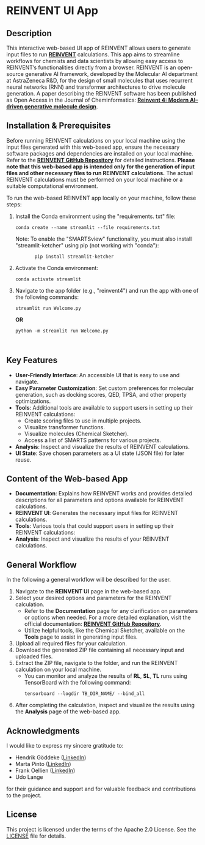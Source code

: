 # REINVENT UI App

## Description
This interactive web-based UI app of REINVENT allows users to generate input files to run [**REINVENT**](https://github.com/MolecularAI/REINVENT4) 
calculations. This app aims to streamline workflows for chemists and data scientists by allowing 
easy access to REINVENT’s functionalities directly from a browser. REINVENT is an open-source generative AI framework, developed by the Molecular AI department at AstraZeneca R&D, 
for the design of small molecules that uses recurrent neural networks (RNN) and transformer architectures to drive molecule generation. 
A paper describing the REINVENT software has been published as Open Access in the Journal of Cheminformatics: 
[**Reinvent 4: Modern AI–driven generative molecule design**](https://link.springer.com/article/10.1186/s13321-024-00812-5?utm_source=rct_congratemailt&utm_medium=email&utm_campaign=oa_20240221&utm_content=10.1186/s13321-024-00812-5).



## Installation & Prerequisites
Before running REINVENT calculations on your local machine using the input files generated with this 
web-based app, ensure the necessary software packages and dependencies are installed on your local machine. 
Refer to the [**REINVENT GitHub Repository**](https://github.com/MolecularAI/REINVENT4) for detailed instructions. 
**Please note that this web-based app is intended only for the generation of input files and other necessary files to run REINVENT calculations.** The actual REINVENT calculations must be performed on your local machine or a suitable computational environment.

To run the web-based REINVENT app locally on your machine, follow these steps:
  1) Install the Conda environment using the "requirements. txt" file:
        ```
        conda create --name streamlit --file requirements.txt
        ```
     Note: To enable the "SMARTSview" functionality, you must also install "streamlit-ketcher" using pip (not working with "conda"):

                pip install streamlit-ketcher
                
  2) Activate the Conda environment:
        ```
        conda activate streamlit 
        ```

  3) Navigate to the app folder (e.g., "reinvent4") and run the app with one of the following commands: 
        ```
      streamlit run Welcome.py 
        ```
      **OR**
        ```
      python -m streamlit run Welcome.py 



## Key Features
- **User-Friendly Interface**: An accessible UI that is easy to use and navigate.
- **Easy Parameter Customization**: Set custom preferences for molecular generation, such as docking scores, QED, TPSA, and other property optimizations.
- **Tools**: Additional tools are available to support users in setting up their REINVENT calculations:
  - Create scoring files to use in multiple projects.
  - Visualize transformer functions.
  - Visualize molecules (Chemical Sketcher).
  - Access a list of SMARTS patterns for various projects.
- **Analysis**: Inspect and visualize the results of REINVENT calculations.
- **UI State**: Save chosen parameters as a UI state (JSON file) for later reuse.



## Content of the Web-based App
- **Documentation**: Explains how REINVENT works and provides detailed descriptions for all parameters and options available for REINVENT calculations.
- **REINVENT UI**: Generates the necessary input files for REINVENT calculations.
- **Tools**: Various tools that could support users in setting up their REINVENT calculations:
- **Analysis**: Inspect and visualize the results of your REINVENT calculations.



## General Workflow 
In the following a general workflow will be described for the user. 
1. Navigate to the **REINVENT UI** page in the web-based app.
2. Select your desired options and parameters for the REINVENT calculation.
    - Refer to the **Documentation** page for any clarification on parameters or options when needed. 
        For a more detailed explanation, visit the official documentation: [**REINVENT GitHub Repository**](https://github.com/MolecularAI/REINVENT4).
    - Utilize helpful tools, like the Chemical Sketcher, available on the **Tools** page to assist in generating input files.
4. Upload all required files for your calculation.
5. Download the generated ZIP file containing all necessary input and uploaded files.
6. Extract the ZIP file, navigate to the folder, and run the REINVENT calculation on your local machine.
    - You can monitor and analyze the results of **RL**, **SL**, **TL** runs using TensorBoard with the following command:
        ``` 
        tensorboard --logdir TB_DIR_NAME/ --bind_all
        ``` 
7. After completing the calculation, inspect and visualize the results using the **Analysis** page of the web-based app.


## Acknowledgments
I would like to express my sincere gratitude to:
- Hendrik Göddeke ([LinkedIn](https://www.linkedin.com/in/hgoeddeke/))
- Marta Pinto ([LinkedIn](https://www.linkedin.com/in/marta-pinto-9137b324/))
- Frank Oellien ([LinkedIn](https://www.linkedin.com/in/frankoellien/))
- Udo Lange

for their guidance and support and for valuable feedback and contributions to the project.


## License 
This project is licensed under the terms of the Apache 2.0 License. See the [LICENSE]([LICENSE](https://github.com/Hassantaha999/reinvent-UI/blob/main/LICENSE)) file for details.
